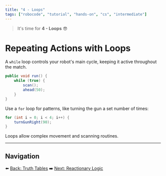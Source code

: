 ```yaml
---
title: "4 - Loops"
tags: ["robocode", "tutorial", "hands-on", "cs", "intermediate"]
---
```


> It's time for **4 - Loops** 😎

# Repeating Actions with Loops

A `while` loop controls your robot's main cycle, keeping it active throughout the match.

```java
public void run() {
    while (true) {
        scan();
        ahead(50);
    }
}
```

Use a `for` loop for patterns, like turning the gun a set number of times:

```java
for (int i = 0; i < 4; i++) {
    turnGunRight(90);
}
```

Loops allow complex movement and scanning routines.

---

## Navigation

⬅️ [Back: Truth Tables](/robocode/Day-5/02_truth_tables)
➡️ [Next: Reactionary Logic](/robocode/Day-5/04_reactionary_logic)
